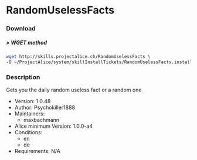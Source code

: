 # RandomUselessFacts

### Download

##### > WGET method
```bash
wget http://skills.projectalice.ch/RandomUselessFacts \
-O ~/ProjectAlice/system/skillInstallTickets/RandomUselessFacts.install
```

### Description
Gets you the daily random useless fact or a random one

- Version: 1.0.48
- Author: Psychokiller1888
- Maintainers:
  - maxbachmann
- Alice minimum Version: 1.0.0-a4
- Conditions:
  - en
  - de
- Requirements: N/A
